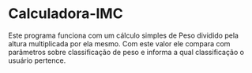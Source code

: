 # Calculadora-IMC
Este programa funciona com um cálculo simples de Peso dividido pela altura multiplicada por ela mesmo. 
Com este valor ele compara com parâmetros sobre classificação de peso e informa a qual classificação o usuário pertence.
 